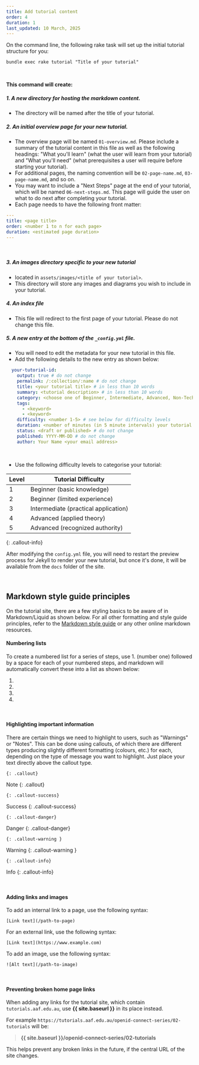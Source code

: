 ```yaml
---
title: Add tutorial content
order: 4
duration: 1
last_updated: 10 March, 2025
---
```


On the command line, the following rake task will set up the initial tutorial structure for you:

```shell
bundle exec rake tutorial "Title of your tutorial"
```

<br>

**This command will create:**

##### 1. A new directory for hosting the markdown content.
  - The directory will be named after the title of your tutorial.

##### 2. An initial overview page for your new tutorial.
  - The overview page will be named `01-overview.md`. Please include a summary of the tutorial content in this file as well as the following headings: "What you'll learn" (what the user will learn from your tutorial) and "What you'll need" (what prerequisites a user will require before starting your tutorial).
  - For additional pages, the naming convention will be `02-page-name.md`, `03-page-name.md`, and so on.
  - You may want to include a "Next Steps" page at the end of your tutorial, which will be named `06-next-steps.md`. This page will guide the user on what to do next after completing your tutorial.
  - Each page needs to have the following front matter:

```yaml
---
title: <page title>
order: <number 1 to n for each page>
duration: <estimated page duration>
---
```
<br>

##### 3. An images directory specific to your new tutorial
  - located in `assets/images/<title of your tutorial>`.
  - This directory will store any images and diagrams you wish to include in your tutorial.

##### 4. An index file
- This file will redirect to the first page of your tutorial. Please do not change this file.

##### 5. A new entry at the bottom of the `_config.yml` file. 
  - You will need to edit the metadata for your new tutorial in this file. 
  - Add the following details to the new entry as shown below:

```yaml
  your-tutorial-id:
    output: true # do not change
    permalink: /:collection/:name # do not change
    title: <your tutorial title> # in less than 10 words
    summary: <tutorial description> # in less than 10 words
    category: <choose one of Beginner, Intermediate, Advanced, Non-Technical or Curriculum>
    tags:
      - <keyword>
      - <keyword>
    difficulty: <number 1-5> # see below for difficulty levels
    duration: <number of minutes (in 5 minute intervals) your tutorial might take>
    status: <draft or published> # do not change
    published: YYYY-MM-DD # do not change
    author: Your Name <your email address>
```
<br>

- Use the following difficulty levels to categorise your tutorial:

| Level | Tutorial Difficulty                  |
|-------|--------------------------------------|
| 1     | Beginner (basic knowledge)           |
| 2     | Beginner (limited experience)        |
| 3     | Intermediate (practical application) |
| 4     | Advanced (applied theory)            |
| 5     | Advanced (recognized authority)      |
{: .callout-info}

After modifying the `config.yml` file, you will need to restart the preview process for Jekyll to render your new tutorial, but once it's done, it will be available from the `docs` folder of the site.

<br>

## Markdown style guide principles

On the tutorial site, there are a few styling basics to be aware of in Markdown/Liquid as shown below. For all other formatting and style guide principles, refer to the [Markdown style guide](https://guides.github.com/features/mastering-markdown/) or any other online markdown resources.

#### Numbering lists

To create a numbered list for a series of steps, use 1. (number one) followed by a space for each of your numbered steps, and markdown will automatically convert these into a list as shown below:

1. 
1. 
1. 
1. 

<br>

#### Highlighting important information

There are certain things we need to highlight to users, such as "Warnings" or "Notes". This can be done using callouts, of which there are different types producing slightly different formatting (colours, etc.) for each, depending on the type of message you want to highlight. Just place your text directly above the callout type.

```shell
{: .callout}
```
Note
{: .callout}

```shell
{: .callout-success}
```
Success
{: .callout-success}

```shell
{: .callout-danger}
```
Danger
{: .callout-danger}

```shell
{: .callout-warning }
```
Warning
{: .callout-warning }

```shell
{: .callout-info}
```
Info
{: .callout-info}

<br>

#### Adding links and images

To add an internal link to a page, use the following syntax:

```shell
[Link text](/path-to-page)
```

For an external link, use the following syntax:

```shell
[Link text](https://www.example.com)
```

To add an image, use the following syntax:

```shell
![Alt text](/path-to-image)
```

<br>

#### Preventing broken home page links

When adding any links for the tutorial site, which contain `tutorials.aaf.edu.au`, use **\{\{ site.baseurl \}\}** in its place instead.

For example `https://tutorials.aaf.edu.au/openid-connect-series/02-tutorials` will be:

>**\{\{ site.baseurl \}\}/openid-connect-series/02-tutorials**

This helps prevent any broken links in the future, if the central URL of the site changes.
